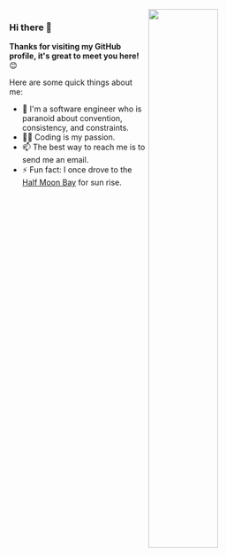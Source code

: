 <a href="https://github.com/unknwon?tab=repositories">
  <img align="right" src="https://github-readme-stats.vercel.app/api?username=unknwon&show_icons=true&title_color=000&icon_color=0099ff&text_color=000&bg_color=ffffff" width="50%" />
</a>

### Hi there 👋

**Thanks for visiting my GitHub profile, it's great to meet you here!** 😊

Here are some quick things about me:

- 🔭 I'm a software engineer who is paranoid about convention, consistency, and constraints.
- 🧑‍💻 Coding is my passion.
- 📫 The best way to reach me is to send me an email.
- ⚡ Fun fact: I once drove to the [Half Moon Bay](https://www.google.com/maps/place/Half+Moon+Bay,+CA,+USA) for sun rise.
